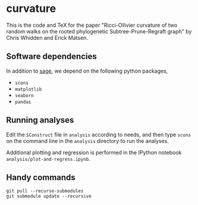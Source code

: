 # curvature

This is the code and TeX for the paper "Ricci-Ollivier curvature of two random walks on the rooted phylogenetic Subtree-Prune-Regraft graph" by Chris Whidden and Erick Matsen.


## Software dependencies

In addition to [sage](http://sagemath.org/), we depend on the following python packages,

* `scons`
* `matplotlib`
* `seaborn`
* `pandas`


## Running analyses

Edit the `SConstruct` file in `analysis` according to needs, and then type `scons` on the command line in the `analysis` directory to run the analyses.

Additional plotting and regression is performed in the IPython notebook `analysis/plot-and-regress.ipynb`.


## Handy commands

    git pull --recurse-submodules
    git submodule update --recursive
